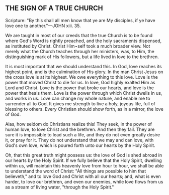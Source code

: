 ## THE SIGN OF A TRUE CHURCH ##

Scripture: "By this shall all men know that ye are My disciples, if ye have love one to another."—JOHN xiii. 35.



We are taught in most of our creeds that the true Church is to be found where God's Word is rightly preached, and the holy sacraments dispensed, as instituted by Christ. Christ Him¬self took a much broader view. Not merely what the Church teaches through her ministers, was, to Him, the distinguishing mark of His followers, but a life lived in love to the brethren.



It is most important that we should understand this. In God, love reaches its highest point, and is the culmination of His glory. In the man Christ Jesus on the cross love is at its highest. We owe everything to this love. Love is the power that moved Christ to die for us. In love, God highly exalted Him as Lord and Christ. Love is the power that broke our hearts, and love is the power that heals them. Love is the power through which Christ dwells in us, and works in us. Love can change my whole nature, and enable me to surrender all to God. It gives me strength to live a holy, joyous life, full of blessing to others. Every Christian should show forth, as in a mirror, the love of God.



Alas, how seldom do Christians realize this! They seek, in the power of human love, to love Christ and the brethren. And then they fail. They are sure it is impossible to lead such a life, and they do not even greatly desire it, or pray for it. They do not understand that we may and can love, with God's own love, which is poured forth unto our hearts by the Holy Spirit.



Oh, that this great truth might possess us: the love of God is shed abroad in our hearts by the Holy Spirit. If we fully believe that the Holy Spirit, dwelling within us, will maintain this heavenly love from hour to hour, we shall be able to understand the word of Christ: "All things are possible to him that believeth," and to love God and Christ with all our hearts; and, what is even harder, to love our brethren, and even our enemies, while love flows from us as a stream of living water, "through the Holy Spirit."

